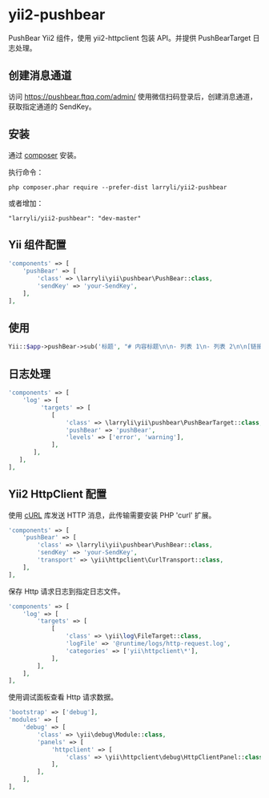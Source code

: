 # yii2-pushbear

PushBear Yii2 组件，使用 yii2-httpclient 包装 API。并提供 PushBearTarget 日志处理。

## 创建消息通道

访问 https://pushbear.ftqq.com/admin/ 使用微信扫码登录后，创建消息通道，获取指定通道的 SendKey。

## 安装

通过 [composer](http://getcomposer.org/download/) 安装。

执行命令：

    php composer.phar require --prefer-dist larryli/yii2-pushbear

或者增加：

    "larryli/yii2-pushbear": "dev-master"

## Yii 组件配置

```php
'components' => [
    'pushBear' => [
        'class' => \larryli\yii\pushbear\PushBear::class,
        'sendKey' => 'your-SendKey',
    ],
],
```

## 使用

```php
Yii::$app->pushBear->sub('标题', "# 内容标题\n\n- 列表 1\n- 列表 2\n\n[链接](https://github.com/larryli/yii2-pushbear)");
```

## 日志处理

```php
'components' => [
    'log' => [
         'targets' => [
            [
                'class' => \larryli\yii\pushbear\PushBearTarget::class,
                'pushBear' => 'pushBear',
                'levels' => ['error', 'warning'],
            ],
       ],
   ],
],
```

## Yii2 HttpClient 配置

使用 [cURL](http://php.net/manual/en/book.curl.php) 库发送 HTTP 消息，此传输需要安装 PHP 'curl' 扩展。

```php
'components' => [
    'pushBear' => [
        'class' => \larryli\yii\pushbear\PushBear::class,
        'sendKey' => 'your-SendKey',
        'transport' => \yii\httpclient\CurlTransport::class,
    ],
],
```

保存 Http 请求日志到指定日志文件。

```php
'components' => [
    'log' => [
        'targets' => [
            [
                'class' => \yii\log\FileTarget::class,
                'logFile' => '@runtime/logs/http-request.log',
                'categories' => ['yii\httpclient\*'],
            ],
        ],
    ],
],
```

使用调试面板查看 Http 请求数据。

```php
'bootstrap' => ['debug'],
'modules' => [
    'debug' => [
        'class' => \yii\debug\Module::class,
        'panels' => [
            'httpclient' => [
                'class' => \yii\httpclient\debug\HttpClientPanel::class,
            ],
        ],
    ],
],
```
